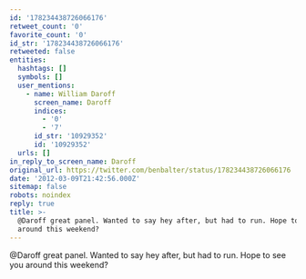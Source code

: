 ```yaml
---
id: '178234438726066176'
retweet_count: '0'
favorite_count: '0'
id_str: '178234438726066176'
retweeted: false
entities:
  hashtags: []
  symbols: []
  user_mentions:
    - name: William Daroff
      screen_name: Daroff
      indices:
        - '0'
        - '7'
      id_str: '10929352'
      id: '10929352'
  urls: []
in_reply_to_screen_name: Daroff
original_url: https://twitter.com/benbalter/status/178234438726066176
date: '2012-03-09T21:42:56.000Z'
sitemap: false
robots: noindex
reply: true
title: >-
  @Daroff great panel. Wanted to say hey after, but had to run. Hope to see you
  around this weekend?
---
```


@Daroff great panel. Wanted to say hey after, but had to run. Hope to see you around this weekend?